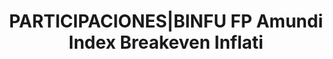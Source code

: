 ---
layout: asset
title: PARTICIPACIONES|BINFU FP Amundi Index Breakeven Inflati
isin: LU2037750168
---